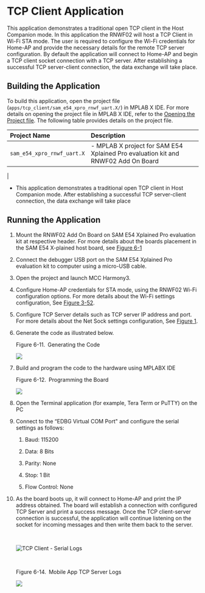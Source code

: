 #  TCP Client Application
This application demonstrates a traditional open TCP client in the Host Companion mode. In this application the RNWF02 will host a TCP Client in Wi-Fi STA mode. The user is required to configure the Wi-Fi credentials for Home-AP and provide the necessary details for the remote TCP server configuration. By default the application will connect to Home-AP and begin a TCP client socket connection with a TCP server. After establishing a successful TCP server-client connection, the data exchange will take place.

## Building the Application

To build this application, open the project file \(`apps/tcp_client/sam_e54_xpro_rnwf_uart.X/`\) in MPLAB X IDE. For more details on opening the project file in MPLAB X IDE, refer to the [Opening the Project file](../Wi-Fi_easy_config/docs/GUID-671CCA8C-64AE-4EA1-B144-D46A6FEE76FF.md). The following table provides details on the project file.

|Project Name|Description|
|:-----------|:----------|
|`sam_e54_xpro_rnwf_uart.X`| -   MPLAB X project for SAM E54 Xplained Pro evaluation kit and RNWF02 Add On Board
|
-   This application demonstrates a traditional open TCP client in Host Companion mode. After establishing a successful TCP server-client connection, the data exchange will take place


## Running the Application

1.  Mount the RNWF02 Add On Board on SAM E54 Xplained Pro evaluation kit at respective header. For more details about the boards placement in the SAM E54 X-plained host board, see [Figure 6-1](../Wi-Fi_easy_config/docs/GUID-7BA99DE1-89EB-4DD7-973B-974B175D657A.md#FIG_B4M_3WX_PZB)
2.  Connect the debugger USB port on the SAM E54 Xplained Pro evaluation kit to computer using a micro-USB cable.
3.  Open the project and launch MCC Harmony3.
4.  Configure Home-AP credentials for STA mode, using the RNWF02 Wi-Fi configuration options. For more details about the Wi-Fi settings configuration, See [Figure 3-52](../Wi-Fi_easy_config/docs/GUID-CE9CEDFD-5FD4-4BC4-AB96-17647C430816.md#GUID-98F61951-56D2-4B91-B509-2A796802408B).
5.  Configure TCP Server details such as TCP server IP address and port. For more details about the Net Sock settings configuration, See [Figure 1](docs\GUID-834E84DC-609A-4A37-853F-3552166E1009.md#FIG_M55_PXS_SZB).
6.  Generate the code as illustrated below.

    Figure 6-11. Generating the Code

    ![](docs\images\GUID-EDD3733E-E395-4AB6-BD2F-046D2C8D165A-low.png)

7.  Build and program the code to the hardware using MPLABX IDE

    Figure 6-12. Programming the Board

    ![](docs\images\GUID-7B288BCE-2B86-4B4E-A43A-7E862137384C-low.png)

8.  Open the Terminal application \(for example, Tera Term or PuTTY\) on the PC

9.  Connect to the “EDBG Virtual COM Port" and configure the serial settings as follows:

    1.  Baud: 115200

    2.  Data: 8 Bits

    3.  Parity: None

    4.  Stop: 1 Bit

    5.  Flow Control: None

10. As the board boots up, it will connect to Home-AP and print the IP address obtained. The board will establish a connection with configured TCP Server and print a success message. Once the TCP client-server connection is successful, the application will continue listening on the socket for incoming messages and then write them back to the server.

    <br />

    ![](docs\images\GUID-6DE0F6F6-65B7-4205-912C-E1E3DFEEB337-low.png "TCP Client - Serial Logs")

    <br />

    Figure 6-14. Mobile App TCP Server Logs

    ![](docs\images\GUID-946340A6-82AB-41FD-B5EA-5E0FB6DA0DA8-low.png)


